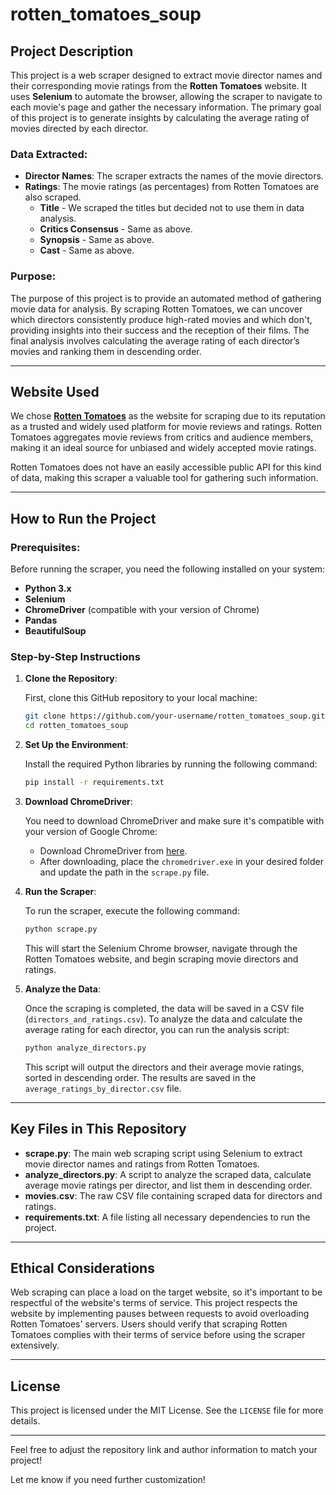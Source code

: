 # rotten_tomatoes_soup
## Project Description

This project is a web scraper designed to extract movie director names and their corresponding movie ratings from the **Rotten Tomatoes** website. It uses **Selenium** to automate the browser, allowing the scraper to navigate to each movie's page and gather the necessary information. The primary goal of this project is to generate insights by calculating the average rating of movies directed by each director.

### Data Extracted:
- **Director Names**: The scraper extracts the names of the movie directors.
- **Ratings**: The movie ratings (as percentages) from Rotten Tomatoes are also scraped.
   - **Title** - We scraped the titles but decided not to use them in data analysis.
   - **Critics Consensus** - Same as above.
   - **Synopsis** - Same as above.
   - **Cast** - Same as above.
 
### Purpose:
The purpose of this project is to provide an automated method of gathering movie data for analysis. By scraping Rotten Tomatoes, we can uncover which directors consistently produce high-rated movies and which don't, providing insights into their success and the reception of their films. The final analysis involves calculating the average rating of each director’s movies and ranking them in descending order.

---

## Website Used

We chose **[Rotten Tomatoes](https://www.rottentomatoes.com/)** as the website for scraping due to its reputation as a trusted and widely used platform for movie reviews and ratings. Rotten Tomatoes aggregates movie reviews from critics and audience members, making it an ideal source for unbiased and widely accepted movie ratings.

Rotten Tomatoes does not have an easily accessible public API for this kind of data, making this scraper a valuable tool for gathering such information.

---

## How to Run the Project

### Prerequisites:

Before running the scraper, you need the following installed on your system:
- **Python 3.x**
- **Selenium**
- **ChromeDriver** (compatible with your version of Chrome)
- **Pandas**
- **BeautifulSoup**

### Step-by-Step Instructions

1. **Clone the Repository**:

   First, clone this GitHub repository to your local machine:
   ```bash
   git clone https://github.com/your-username/rotten_tomatoes_soup.git
   cd rotten_tomatoes_soup
   ```

2. **Set Up the Environment**:

   Install the required Python libraries by running the following command:
   ```bash
   pip install -r requirements.txt
   ```

3. **Download ChromeDriver**:

   You need to download ChromeDriver and make sure it's compatible with your version of Google Chrome:
   - Download ChromeDriver from [here](https://sites.google.com/chromium.org/driver/).
   - After downloading, place the `chromedriver.exe` in your desired folder and update the path in the `scrape.py` file.

4. **Run the Scraper**:

   To run the scraper, execute the following command:
   ```bash
   python scrape.py
   ```

   This will start the Selenium Chrome browser, navigate through the Rotten Tomatoes website, and begin scraping movie directors and ratings.

5. **Analyze the Data**:

   Once the scraping is completed, the data will be saved in a CSV file (`directors_and_ratings.csv`). To analyze the data and calculate the average rating for each director, you can run the analysis script:
   ```bash
   python analyze_directors.py
   ```

   This script will output the directors and their average movie ratings, sorted in descending order. The results are saved in the `average_ratings_by_director.csv` file.

---

## Key Files in This Repository

- **scrape.py**: The main web scraping script using Selenium to extract movie director names and ratings from Rotten Tomatoes.
- **analyze_directors.py**: A script to analyze the scraped data, calculate average movie ratings per director, and list them in descending order.
- **movies.csv**: The raw CSV file containing scraped data for directors and ratings.
- **requirements.txt**: A file listing all necessary dependencies to run the project.

---

## Ethical Considerations

Web scraping can place a load on the target website, so it's important to be respectful of the website's terms of service. This project respects the website by implementing pauses between requests to avoid overloading Rotten Tomatoes' servers. Users should verify that scraping Rotten Tomatoes complies with their terms of service before using the scraper extensively.

---

## License

This project is licensed under the MIT License. See the `LICENSE` file for more details.

---

Feel free to adjust the repository link and author information to match your project!

Let me know if you need further customization!
